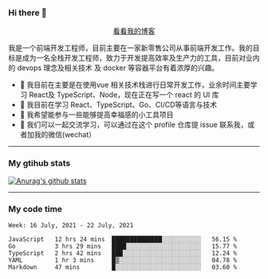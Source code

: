 ### Hi there 👋

<p align="center">
  <a href="https://real-jacket.github.io/">看看我的博客</a>
</p>

我是一个前端开发工程师，目前主要在一家新零售公司从事前端开发工作。我的目标是成为一名全栈开发工程师，致力于开发提高效率及生产力的工具，目前对业内的 devops 理念及相关技术 及 docker 等容器平台有着浓厚的兴趣。

- 🔭 我目前在主要是在使用vue 相关技术栈进行日常开发工作，业余时间主要学习 React及 TypeScript、Node，现在正在写一个 react 的 UI 库 
- 🌱 我目前在学习 React、TypeScript、Go、CI/CD等语言与技术
- 👯 我希望能参与一些能够提高幸福感的小工具项目
- 💬 我们可以一起交流学习，可以通过在这个 profile 仓库提 issue 联系我，或者加我的微信(wechat）

***

### My gtihub stats

[![Anurag's github stats](https://github-readme-stats.vercel.app/api?username=real-jacket)](https://github.com/anuraghazra/github-readme-stats)

***

### My code time

<!--START_SECTION:waka-->
```text
Week: 16 July, 2021 - 22 July, 2021

JavaScript   12 hrs 24 mins  ██████████████░░░░░░░░░░░   56.15 % 
Go           3 hrs 29 mins   ████░░░░░░░░░░░░░░░░░░░░░   15.77 % 
TypeScript   2 hrs 42 mins   ███░░░░░░░░░░░░░░░░░░░░░░   12.24 % 
YAML         1 hr 3 mins     █▒░░░░░░░░░░░░░░░░░░░░░░░   04.78 % 
Markdown     47 mins         █░░░░░░░░░░░░░░░░░░░░░░░░   03.60 % 
```
<!--END_SECTION:waka-->
